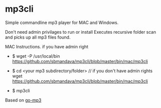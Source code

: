 # mp3cli

Simple commandline mp3 player for MAC and Windows.

Don't need admin privilages to run or install
Executes recursive folder scan and picks up all mp3 files found.

MAC Instructions.
if you have admin right
* $ wget -P /usr/local/bin https://github.com/sbmandava/mp3cli/blob/master/bin/mac/mp3cli

* $ cd <your mp3 subdirectory/folder>
   // if you don't have admin rights
   wget https://github.com/sbmandava/mp3cli/blob/master/bin/mac/mp3cli

* $ mp3cli

Based on [go-mp3](https://github.com/hajimehoshi/go-mp3)
